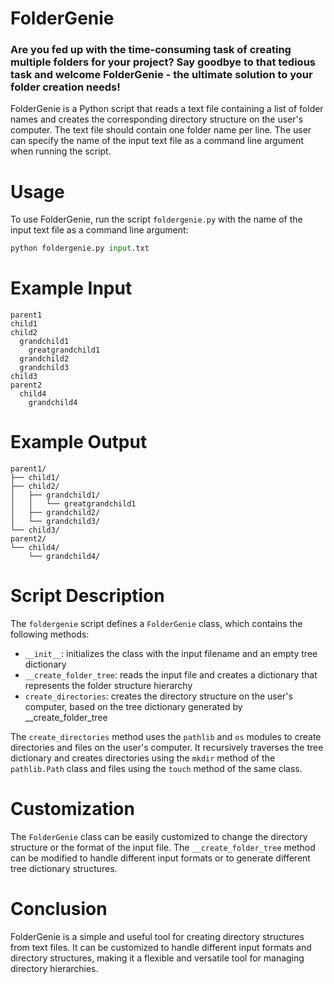 # FolderGenie
### Are you fed up with the time-consuming task of creating multiple folders for your project? Say goodbye to that tedious task and welcome FolderGenie - the ultimate solution to your folder creation needs!
FolderGenie is a Python script that reads a text file containing a list of folder names and creates the corresponding directory structure on the user's computer. The text file should contain one folder name per line. The user can specify the name of the input text file as a command line argument when running the script.

# Usage
To use FolderGenie, run the script `foldergenie.py` with the name of the input text file as a command line argument:

```python
python foldergenie.py input.txt
```

# Example Input
```
parent1
child1
child2
  grandchild1
    greatgrandchild1
  grandchild2
  grandchild3
child3
parent2
  child4
    grandchild4
```

# Example Output
```
parent1/
├── child1/
├── child2/
│   ├── grandchild1/
│   │   └── greatgrandchild1
│   ├── grandchild2/
│   └── grandchild3/
└── child3/
parent2/
└── child4/
    └── grandchild4/
```

# Script Description
The `foldergenie` script defines a `FolderGenie` class, which contains the following methods:

* `__init__`: initializes the class with the input filename and an empty tree dictionary
* `__create_folder_tree`: reads the input file and creates a dictionary that represents the folder structure hierarchy
* `create_directories`: creates the directory structure on the user's computer, based on the tree dictionary generated by __create_folder_tree

The `create_directories` method uses the `pathlib` and `os` modules to create directories and files on the user's computer. It recursively traverses the tree dictionary and creates directories using the `mkdir` method of the `pathlib.Path` class and files using the `touch` method of the same class.

# Customization
The `FolderGenie` class can be easily customized to change the directory structure or the format of the input file. The `__create_folder_tree` method can be modified to handle different input formats or to generate different tree dictionary structures.

# Conclusion
FolderGenie is a simple and useful tool for creating directory structures from text files. It can be customized to handle different input formats and directory structures, making it a flexible and versatile tool for managing directory hierarchies.